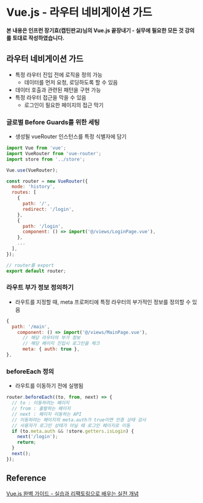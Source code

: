 # Vue.js - 라우터 네비게이션 가드

**본 내용은 인프런 장기효(캡틴판교)님의 Vue.js 끝장내기 - 실무에 필요한 모든 것 강의를 토대로 작성하였습니다.**



## 라우터 네비게이션 가드

* 특정 라우터 진입 전에 로직을 정의 가능
  * 데이터를 먼저 요청, 로딩하도록 할 수 있음
* 데이터 호출과 관련된 패턴을 구현 가능
* 특정 라우터 접근을 막을 수 있음
  * 로그인이 필요한 페이지의 접근 막기



### 글로벌 Before Guards를 위한 세팅

* 생성될 vueRouter 인스턴스를 특정 식별자에 담기

```JavaScript
import Vue from 'vue';
import VueRouter from 'vue-router';
import store from '../store';

Vue.use(VueRouter);

const router = new VueRouter({
  mode: 'history',
  routes: [
    {
      path: '/',
      redirect: '/login',
    },
    {
      path: '/login',
      component: () => import('@/views/LoginPage.vue'),
    },
    ...
  ],
});

// router를 export
export default router;
```



### 라우트 부가 정보 정의하기

* 라우트를 지정할 때, meta 프로퍼티에 특정 라우터의 부가적인 정보를 정의할 수 있음

```JavaScript
{
  path: '/main',
    component: () => import('@/views/MainPage.vue'),
      // 해당 라우터의 부가 정보
      // 해당 페이지 진입시 로그인을 체크
      meta: { auth: true },
},
```



### beforeEach 정의

* 라우트를 이동하기 전에 실행됨

```JavaScript
router.beforeEach((to, from, next) => {
  // to : 이동하려는 페이지
  // from : 출발하는 페이지
  // next : 페이지 이동하는 API
  // 이동하려는 페이지의 meta.auth가 true이면 인증 상태 검사
  // 사용자가 로그인 상태가 아닐 때 로그인 페이지로 이동
  if (to.meta.auth && !store.getters.isLogin) {
    next('/login');
    return;
  }
  next();
});
```





## Reference

[Vue.js 완벽 가이드 - 실습과 리팩토링으로 배우는 실전 개념](https://www.inflearn.com/course/vue-js-%EB%81%9D%EB%82%B4%EA%B8%B0-%EC%BA%A1%ED%8B%B4%ED%8C%90%EA%B5%90/dashboard)

